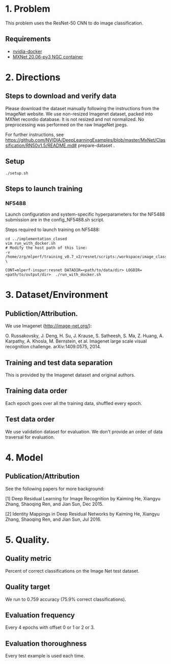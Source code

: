 # 1. Problem
This problem uses the ResNet-50 CNN to do image classification.

## Requirements
* [nvidia-docker](https://github.com/NVIDIA/nvidia-docker)
* [MXNet 20.06-py3 NGC container](https://ngc.nvidia.com/registry/nvidia-mxnet)

# 2. Directions
## Steps to download and verify data
Please download the dataset manually following the instructions from the ImageNet website. We use non-resized Imagenet dataset, packed into MXNet recordio database. It is not resized and not normalized. No preprocessing was performed on the raw ImageNet jpegs.

For further instructions, see https://github.com/NVIDIA/DeepLearningExamples/blob/master/MxNet/Classification/RN50v1.5/README.md# prepare-dataset .

## Setup
```
./setup.sh
```

## Steps to launch training
### NF5488
Launch configuration and system-specific hyperparameters for the NF5488 submission are in the config_NF5488.sh script.

Steps required to launch  training on NF5488:
```
cd ../implementation_closed
vim run_with_docker.sh
# Modify the host path of this line:
-v /home/zrg/mlperf/training_v0.7_v2/resnet/scripts:/workspace/image_classification \

CONT=mlperf-inspur:resnet DATADIR=<path/to/data/dir> LOGDIR=<path/to/output/dir>  ./run_with_docker.sh
```


# 3. Dataset/Environment
## Publiction/Attribution.
We use Imagenet (http://image-net.org/):

O. Russakovsky, J. Deng, H. Su, J. Krause, S. Satheesh, S. Ma,
Z. Huang, A. Karpathy, A. Khosla, M. Bernstein, et al. Imagenet
large scale visual recognition challenge. arXiv:1409.0575, 2014.

## Training and test data separation
This is provided by the Imagenet dataset and original authors.

## Training data order
Each epoch goes over all the training data, shuffled every epoch.

## Test data order
We use validation dataset for evaluation. We don't provide an order of data traversal for evaluation.
# 4. Model

## Publication/Attribution
See the following papers for more background:

[1] Deep Residual Learning for Image Recognition by Kaiming He, Xiangyu Zhang, Shaoqing Ren, and Jian Sun, Dec 2015.

[2] Identity Mappings in Deep Residual Networks by Kaiming He, Xiangyu Zhang, Shaoqing Ren, and Jian Sun, Jul 2016.


# 5. Quality.

## Quality metric
Percent of correct classifications on the Image Net test dataset.

## Quality target
We run to 0.759 accuracy (75.9% correct classifications).

## Evaluation frequency
Every 4 epochs with offset 0 or 1 or 2 or 3.

## Evaluation thoroughness
Every test example is used each time.
